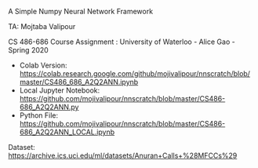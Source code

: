 A Simple Numpy Neural Network Framework


TA: Mojtaba Valipour

CS 486-686 Course Assignment : University of Waterloo - Alice Gao - Spring 2020

- Colab Version: https://colab.research.google.com/github/mojivalipour/nnscratch/blob/master/CS486_686_A2Q2ANN.ipynb
- Local Jupyter Notebook: https://github.com/mojivalipour/nnscratch/blob/master/CS486-686_A2Q2ANN.py
- Python File: https://github.com/mojivalipour/nnscratch/blob/master/CS486-686_A2Q2ANN_LOCAL.ipynb

Dataset:
https://archive.ics.uci.edu/ml/datasets/Anuran+Calls+%28MFCCs%29
